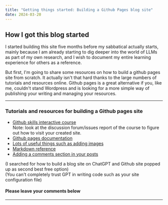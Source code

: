 ```yaml
---
title: "Getting things started: Building a Github Pages blog site"
date: 2024-03-20
---
```


## How I got this blog started

I started building this site five months before my sabbatical actually starts, mainly because I am already starting to dig deeper into the world of LLMs as part of my own research, and I wish to document my entire learning experience for others as a reference.

But first, I'm going to share some resources on how to build a github pages site from scratch. It actually isn't that hard thanks to the large numbers of tutorials and resources online. Github pages is a great alternative if you, like me, couldn't stand Wordpress and is looking for a more simple way of publishing your writing and managing your resources.

---

### Tutorials and resources for building a Github pages site

* [Github skills interactive course](https://github.com/skills/github-pages)\
Note: look at the discussion forum/issues report of the course to figure out how to visit your created site.
* [Github pages documentation](https://docs.github.com/en/pages)
* [Lots of useful things such as adding images](https://tomcam.github.io/least-github-pages/)
* [Markdown reference](https://www.markdownguide.org/basic-syntax/#links)
* [Adding a comments section in your posts](https://utteranc.es/)

(I searched for how to build a blog site on ChatGPT and Github site popped up as second best free option)\
(You can't completely trust GPT in writing code such as your site configuration file)

#### Please leave your comments below 

---

<script src="https://utteranc.es/client.js"
        repo="Zhongzhou/the-learning-plumber"
        issue-term="pathname"
        theme="boxy-light"
        crossorigin="anonymous"
        async>
</script>

